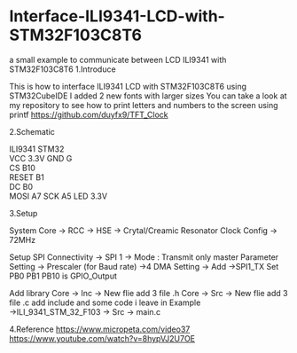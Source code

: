 # Interface-ILI9341-LCD-with-STM32F103C8T6
a small example to communicate between LCD ILI9341 with STM32F103C8T6
1.Introduce

This is how to interface ILI9341 LCD with STM32F103C8T6 using STM32CubeIDE
I added 2 new fonts with larger sizes
You can take a look at my repository to see how to print letters and numbers to the screen using printf 
https://github.com/duyfx9/TFT_Clock

2.Schematic

ILI9341    STM32	
VCC	    3.3V
GND 	    G	
CS	    B10			
RESET	    B1		
DC	    B0	
MOSI	    A7
SCK	    A5
LED	    3.3V

3.Setup

System Core → RCC → HSE → Crytal/Creamic Resonator
Clock Config → 72MHz

Setup SPI
Connectivity → SPI 1 → Mode : Transmit only master
Parameter Setting → Prescaler (for Baud rate) →4
DMA Setting → Add →SPI1_TX
Set PB0 PB1 PB10 is GPIO_Output

Add library
Core → Inc → New flie 
add 3 file .h 
Core → Src → New flie 
add 3 file .c
add include and some code i leave in Example →ILI_9341_STM_32_F103 → Src → main.c


4.Reference
https://www.micropeta.com/video37
https://www.youtube.com/watch?v=8hypVJ2U7OE
